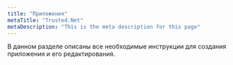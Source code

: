 ```yaml
---
title: "Приложения"
metaTitle: "Trusted.Net"
metaDescription: "This is the meta description for this page"
---
```


В данном разделе описаны все необходимые инструкции для создания приложения и его редактирования.
